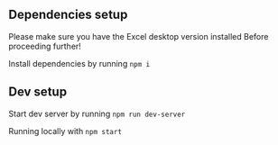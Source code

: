 ## Dependencies setup
Please make sure you have the Excel desktop version installed Before proceeding further!

Install dependencies by running `npm i`


## Dev setup
Start dev server by running `npm run dev-server`

Running locally with `npm start`